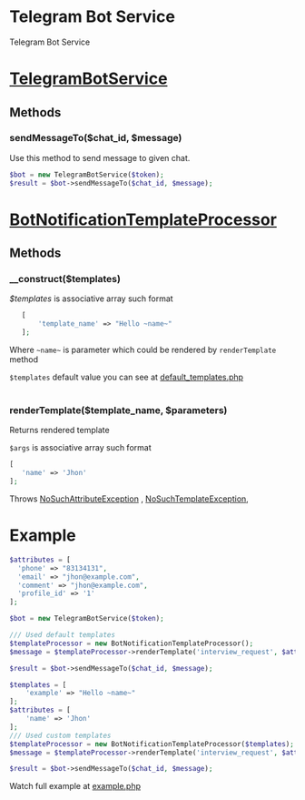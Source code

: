 # Telegram Bot Service

Telegram Bot Service

# [TelegramBotService](https://github.com/apuc/telegram_bot/blob/master/src/TelegramBotService.php)

## Methods

### sendMessageTo($chat_id, $message)

Use this method to send message to given chat.

  ```php
  $bot = new TelegramBotService($token);
  $result = $bot->sendMessageTo($chat_id, $message);
  ```

# [BotNotificationTemplateProcessor](https://github.com/apuc/telegram_bot/blob/master/src/BotNotificationTemplateProcessor.php)

## Methods

### __construct($templates)

<i>$templates</i> is associative array such format

 ```php
    [
        'template_name' => "Hello ~name~"
    ];
 ```

Where `~name~` is parameter which could be rendered by `renderTemplate` method

`$templates` default value you can see
at [default_templates.php](https://github.com/apuc/telegram_bot/blob/master/src/default_templates.php)
<br>
<br>

### renderTemplate($template_name, $parameters)

Returns rendered template

`$args` is associative array such format

 ```php
[
    'name' => 'Jhon'
];
 ```

Throws [NoSuchAttributeException](https://github.com/apuc/telegram_bot/blob/master/src/exceptions/NoSuchAttributeException.php)
,
[NoSuchTemplateException](https://github.com/apuc/telegram_bot/blob/master/src/exceptions/NoSuchTemplateException.php),

# Example

  ```php
 $attributes = [
    'phone' => "83134131",
    'email' => "jhon@example.com",
    'comment' => "jhon@example.com",
    'profile_id' => '1'
  ];

  $bot = new TelegramBotService($token);

  /// Used default templates
  $templateProcessor = new BotNotificationTemplateProcessor();
  $message = $templateProcessor->renderTemplate('interview_request', $attributes);

  $result = $bot->sendMessageTo($chat_id, $message);

  $templates = [
      'example' => "Hello ~name~"
  ];
  $attributes = [
      'name' => 'Jhon'
  ];
  /// Used custom templates
  $templateProcessor = new BotNotificationTemplateProcessor($templates);
  $message = $templateProcessor->renderTemplate('interview_request', $attributes);

  $result = $bot->sendMessageTo($chat_id, $message);
  ```

Watch full example at [example.php](https://github.com/apuc/telegram_bot/blob/master/examples/example.php)
